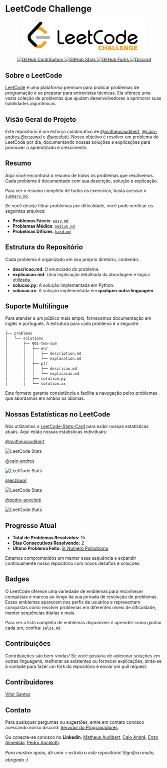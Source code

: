 # LeetCode Challenge

<p align="center">
  <img src="Media/Image/leetcode-challenge.png" alt="LeetCode Logo" width="400">
</p>

<p align="center">
  <a href="https://github.com/caio-andres/leetcode-challenge/graphs/contributors">
    <img src="https://img.shields.io/github/contributors/caio-andres/leetcode-challenge?color=ffa116&logo=github&style=flat-square" alt="GitHub Contributors">
  </a>
  <a href="https://github.com/caio-andres/leetcode-challenge/stargazers">
    <img src="https://img.shields.io/github/stars/caio-andres/leetcode-challenge?color=ffa116&logo=github&style=flat-square" alt="GitHub Stars">
  </a>
  <a href="https://github.com/caio-andres/leetcode-challenge/forks">
    <img src="https://img.shields.io/github/forks/caio-andres/leetcode-challenge?color=ffa116&logo=github&style=flat-square" alt="GitHub Forks">
  </a>
  <a href="https://discord.gg/t86nFuCrbj">
    <img src="https://custom-icon-badges.demolab.com/discord/1112920281367973900?color=ffa116&logo=discord&label=Discord&logoColor=white&style=flat-square" alt="Discord">
  </a>
</p>

## Sobre o LeetCode

[LeetCode](https://leetcode.com) é uma plataforma premium para praticar problemas de programação e se preparar para entrevistas técnicas. Ela oferece uma vasta coleção de problemas que ajudam desenvolvedores a aprimorar suas habilidades algorítmicas.

## Visão Geral do Projeto

Este repositório é um esforço colaborativo de [@matheusaudibert](https://github.com/matheusaudibert), [@caio-andres](https://github.com/caio-andres),[@enzowxl](https://github.com/enzowxl) e [@ancelotti](https://github.com/Ancelotti-Dev). Nosso objetivo é resolver um problema do LeetCode por dia, documentando nossas soluções e explicações para promover o aprendizado e crescimento.

## Resumo

Aqui você encontrará o resumo de todos os problemas que resolvemos. Cada problema é documentado com sua descrição, solução e explicação.

Para ver o resumo completo de todos os exercícios, basta acessar o [`summary.md`](problems/summary.md).

Se você deseja filtrar problemas por dificuldade, você pode verificar os seguintes arquivos:

- **Problemas Fáceis**: [`easy.md`](problems/easy.md)
- **Problemas Médios**: [`medium.md`](problems/medium.md)
- **Probelmas Difícies**: [`hard.md`](problems/hard.md)

## Estrutura do Repositório

Cada problema é organizado em seu próprio diretório, contendo:

- **descricao.md**: O enunciado do problema.
- **explicacao.md**: Uma explicação detalhada da abordagem e lógica utilizada.
- **solucao.py**: A solução implementada em Python.
- **solucao.xx**: A solução implementada em **qualquer outra linguagem**.

## Suporte Multilíngue

Para atender a um público mais amplo, fornecemos documentação em inglês e português. A estrutura para cada problema é a seguinte:

```
├── problems
│   └── solutions
│       ├── 001-two-sum
│       │   ├── en/
│       │   │   ├── description.md
│       │   │   └── explanation.md
│       │   ├── pt/
│       │   │   ├── descricao.md
│       │   │   └── explicacao.md
│       │   ├── solution.py
│       │   └── solution.xx
```

Este formato garante consistência e facilita a navegação pelos problemas que abordamos em ambos os idiomas.

## Nossas Estatísticas no LeetCode

Nós utilizamos o [LeetCode-Stats-Card](https://github.com/JacobLinCool/LeetCode-Stats-Card) para exibir nossas estatísticas atuais. Aqui estão nossas estatísticas individuais:

[@matheusaudibert](https://github.com/matheusaudibert)

![LeetCode Stats](https://leetcard.jacoblin.cool/audibert?theme=dark&font=Baloo%202)

[@caio-andres](https://github.com/caio-andres)

![LeetCode Stats](https://leetcard.jacoblin.cool/caio-andres?theme=dark&font=Baloo%202)

[@enzowxl](https://github.com/enzowxl)

![LeetCode Stats](https://leetcard.jacoblin.cool/enzowxl?theme=dark&font=Baloo%202)

[@pedro-ancelotti](https://github.com/Ancelotti-Dev)

![LeetCode Stats](https://leetcard.jacoblin.cool/ancelotti?theme=dark&font=Baloo%202)


## Progresso Atual

- **Total de Problemas Resolvidos:** 15
- **Dias Consecutivos Resolvendo:** 2
- **Último Problema Feito:** [9. Numero Polindromo](problems/solutions/0009-polindrome-number)

Estamos comprometidos em manter essa sequência e expandir continuamente nosso repositório com novos desafios e soluções.

## Badges

O LeetCode oferece uma variedade de emblemas para reconhecer conquistas e marcos ao longo da sua jornada de resolução de problemas. Esses emblemas aparecem nos perfis de usuários e representam conquistas como resolver problemas em diferentes níveis de dificuldade, manter sequências diárias e mais.

Para ver a lista completa de emblemas disponíveis e aprender como ganhar cada um, confira: [`selos.md`](badges/selos.md)

## Contribuições

Contribuições são bem-vindas! Se você gostaria de adicionar soluções em outras linguagens, melhorar as existentes ou fornecer explicações, sinta-se à vontade para fazer um fork do repositório e enviar um pull request.

## Contribuidores

[Vítor Santos](https://github.com/euvitorti)

## Contato

Para quaisquer perguntas ou sugestões, entre em contato conosco acessando nosso discord: [Servidor do Programadores](https://discord.gg/t86nFuCrbj).

Ou conecte-se conosco no **Linkedin**: [Matheus Audibert](https://www.linkedin.com/in/matheusaudibert), [Caio André](https://www.linkedin.com/in/caio-porto-oliveira), [Enzo Almedida](https://www.linkedin.com/in/enzodev/), [Pedro Ancelotti](https://www.linkedin.com/in/pedro-henrique-ancelotti9a7134260).

_Para mostrar apoio, dê uma ⭐ estrela a este repositório! Significa muito, obrigado :)_
